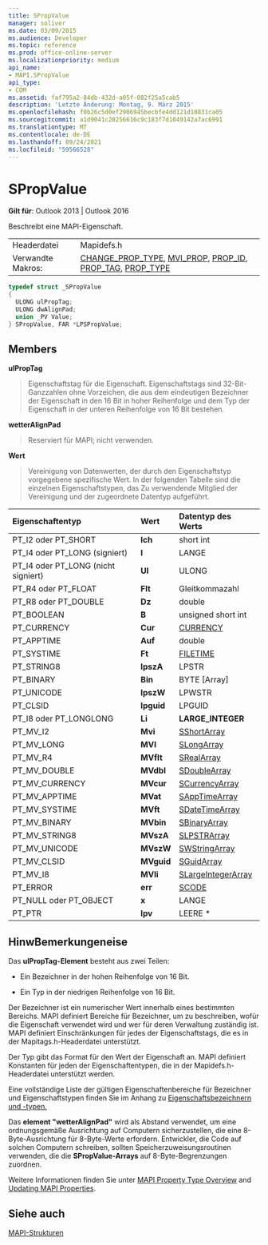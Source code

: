 ```yaml
---
title: SPropValue
manager: soliver
ms.date: 03/09/2015
ms.audience: Developer
ms.topic: reference
ms.prod: office-online-server
ms.localizationpriority: medium
api_name:
- MAPI.SPropValue
api_type:
- COM
ms.assetid: faf795a2-84db-432d-a05f-082f25a5cab5
description: 'Letzte Änderung: Montag, 9. März 2015'
ms.openlocfilehash: f0b26c5d0ef2906945becbfe4dd121d10831ca05
ms.sourcegitcommit: a1d9041c20256616c9c183f7d1049142a7ac6991
ms.translationtype: MT
ms.contentlocale: de-DE
ms.lasthandoff: 09/24/2021
ms.locfileid: "59566528"
---
```

# <a name="spropvalue"></a>SPropValue

  
  
**Gilt für**: Outlook 2013 | Outlook 2016 
  
Beschreibt eine MAPI-Eigenschaft.
  
|||
|:-----|:-----|
|Headerdatei  <br/> |Mapidefs.h  <br/> |
|Verwandte Makros:  <br/> |[CHANGE_PROP_TYPE](change_prop_type.md), [MVI_PROP](mvi_prop.md), [PROP_ID](prop_id.md), [PROP_TAG](prop_tag.md), [PROP_TYPE](prop_type.md) <br/> |
   
```cpp
typedef struct _SPropValue
{
  ULONG ulPropTag;
  ULONG dwAlignPad;
  union _PV Value;
} SPropValue, FAR *LPSPropValue;

```

## <a name="members"></a>Members

 **ulPropTag**
  
> Eigenschaftstag für die Eigenschaft. Eigenschaftstags sind 32-Bit-Ganzzahlen ohne Vorzeichen, die aus dem eindeutigen Bezeichner der Eigenschaft in den 16 Bit in hoher Reihenfolge und dem Typ der Eigenschaft in der unteren Reihenfolge von 16 Bit bestehen.
    
 **wetterAlignPad**
  
> Reserviert für MAPI; nicht verwenden. 
    
 **Wert**
  
> Vereinigung von Datenwerten, der durch den Eigenschaftstyp vorgegebene spezifische Wert. In der folgenden Tabelle sind die einzelnen Eigenschaftstypen, das Zu verwendende Mitglied der Vereinigung und der zugeordnete Datentyp aufgeführt.
    
|**Eigenschaftentyp**|**Wert**|**Datentyp des Werts**|
|:-----|:-----|:-----|
|PT_I2 oder PT_SHORT  <br/> |**Ich** <br/> |short int  <br/> |
|PT_I4 oder PT_LONG (signiert)  <br/> |**l** <br/> |LANGE  <br/> |
|PT_I4 oder PT_LONG (nicht signiert)  <br/> |**Ul** <br/> |ULONG  <br/> |
|PT_R4 oder PT_FLOAT  <br/> |**Flt** <br/> |Gleitkommazahl  <br/> |
|PT_R8 oder PT_DOUBLE  <br/> |**Dz** <br/> |double  <br/> |
|PT_BOOLEAN  <br/> |**B** <br/> |unsigned short int  <br/> |
|PT_CURRENCY  <br/> |**Cur** <br/> |[CURRENCY](currency.md) <br/> |
|PT_APPTIME  <br/> |**Auf** <br/> |double  <br/> |
|PT_SYSTIME  <br/> |**Ft** <br/> |[FILETIME](filetime.md) <br/> |
|PT_STRING8  <br/> |**lpszA** <br/> |LPSTR  <br/> |
|PT_BINARY  <br/> |**Bin** <br/> |BYTE [Array]  <br/> |
|PT_UNICODE  <br/> |**lpszW** <br/> |LPWSTR  <br/> |
|PT_CLSID  <br/> |**lpguid** <br/> |LPGUID  <br/> |
|PT_I8 oder PT_LONGLONG  <br/> |**Li** <br/> |**LARGE_INTEGER** <br/> |
|PT_MV_I2  <br/> |**Mvi** <br/> |[SShortArray](sshortarray.md) <br/> |
|PT_MV_LONG  <br/> |**MVI** <br/> |[SLongArray](slongarray.md) <br/> |
|PT_MV_R4  <br/> |**MVflt** <br/> |[SRealArray](srealarray.md) <br/> |
|PT_MV_DOUBLE  <br/> |**MVdbl** <br/> |[SDoubleArray](sdoublearray.md) <br/> |
|PT_MV_CURRENCY  <br/> |**MVcur** <br/> |[SCurrencyArray](scurrencyarray.md) <br/> |
|PT_MV_APPTIME  <br/> |**MVat** <br/> |[SAppTimeArray](sapptimearray.md) <br/> |
|PT_MV_SYSTIME  <br/> |**MVft** <br/> |[SDateTimeArray](sdatetimearray.md) <br/> |
|PT_MV_BINARY  <br/> |**MVbin** <br/> |[SBinaryArray](sbinaryarray.md) <br/> |
|PT_MV_STRING8  <br/> |**MVszA** <br/> |[SLPSTRArray](slpstrarray.md) <br/> |
|PT_MV_UNICODE  <br/> |**MVszW** <br/> |[SWStringArray](swstringarray.md) <br/> |
|PT_MV_CLSID  <br/> |**MVguid** <br/> |[SGuidArray](sguidarray.md) <br/> |
|PT_MV_I8  <br/> |**MVli** <br/> |[SLargeIntegerArray](slargeintegerarray.md) <br/> |
|PT_ERROR  <br/> |**err** <br/> |[SCODE](scode.md) <br/> |
|PT_NULL oder PT_OBJECT  <br/> |**x** <br/> |LANGE  <br/> |
|PT_PTR  <br/> |**lpv** <br/> |LEERE \*  <br/> |
   
## <a name="remarks"></a>HinwBemerkungeneise

Das **ulPropTag-Element** besteht aus zwei Teilen: 
  
- Ein Bezeichner in der hohen Reihenfolge von 16 Bit.
    
- Ein Typ in der niedrigen Reihenfolge von 16 Bit.
    
Der Bezeichner ist ein numerischer Wert innerhalb eines bestimmten Bereichs. MAPI definiert Bereiche für Bezeichner, um zu beschreiben, wofür die Eigenschaft verwendet wird und wer für deren Verwaltung zuständig ist. MAPI definiert Einschränkungen für jedes der Eigenschaftstags, die es in der Mapitags.h-Headerdatei unterstützt.
  
Der Typ gibt das Format für den Wert der Eigenschaft an. MAPI definiert Konstanten für jeden der Eigenschaftentypen, die in der Mapidefs.h-Headerdatei unterstützt werden. 
  
Eine vollständige Liste der gültigen Eigenschaftenbereiche für Bezeichner und Eigenschaftstypen finden Sie im Anhang zu [Eigenschaftsbezeichnern und -typen.](property-identifiers-and-types.md) 
  
Das **element "wetterAlignPad"** wird als Abstand verwendet, um eine ordnungsgemäße Ausrichtung auf Computern sicherzustellen, die eine 8-Byte-Ausrichtung für 8-Byte-Werte erfordern. Entwickler, die Code auf solchen Computern schreiben, sollten Speicherzuweisungsroutinen verwenden, die die **SPropValue-Arrays** auf 8-Byte-Begrenzungen zuordnen. 
  
Weitere Informationen finden Sie unter [MAPI Property Type Overview](mapi-property-type-overview.md) and [Updating MAPI Properties](updating-mapi-properties.md). 
  
## <a name="see-also"></a>Siehe auch



[MAPI-Strukturen](mapi-structures.md)

